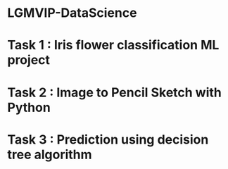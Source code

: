 # LGMVIP-DataScience
# Task 1 : Iris flower classification ML project
# Task 2 : Image to Pencil Sketch with Python
# Task 3 : Prediction using decision tree algorithm
